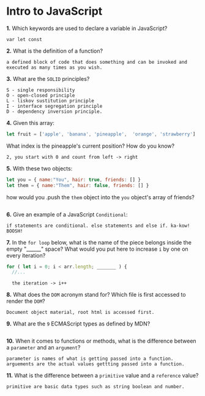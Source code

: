 # Intro to JavaScript

**1.** Which keywords are used to declare a variable in JavaScript?
<!-- enter you answer in the space below -->
```
var let const 
```
**2.** What is the definition of a function?
<!-- enter you answer in the space below -->
```
a defined block of code that does something and can be invoked and executed as many times as you wish. 
```
**3.** What are the `SOLID` principles?
<!-- enter you answer in the space below -->
```
S - single responsibility
O - open-closed principle
L - liskov sustitution principle
I - interface segregation principle
D - dependency inversion principle. 
```
**4.** Given this array: 
```js
let fruit = ['apple', 'banana', 'pineapple',  'orange', 'strawberry']
``` 
What index is the pineapple's current position? How do you know?
<!-- enter you answer in the space below -->
```
2, you start with 0 and count from left -> right
```
**5.** With these two objects: 
```js
let you = { name:"You", hair: true, friends: [] }
let them = { name:"Them", hair: false, friends: [] }
```
how would you .push the `them` object into the `you` object's array of friends?
<!-- enter you answer in the space below -->
```

```

**6.** Give an example of a JavaScript `Conditional`:
<!-- enter you answer in the space below -->
```
if statements are conditional. else statements and else if. ka-kow! BOOSH! 
```
**7.** In the `for loop` below, what is the name of the piece belongs inside the empty "______" space? What would you put here to increase `i` by one on every iteration?
```js
for ( let i = 0; i < arr.length; _______ ) {
  //...
```
<!-- enter you answer in the space below -->
```
  the iteration -> i++
```
**8.** What does the `DOM` acronym stand for? Which file is first accessed to render the `DOM`?
<!-- enter you answer in the space below -->
```
Document object material, root html is accessed first. 
```

**9.** What are the `9` ECMAScript types as defined by MDN?
<!-- enter you answer in the space below -->
```

```
**10.** When it comes to functions or methods, what is the difference between a `parameter` and an `argument`?
<!-- enter you answer in the space below -->
```
parameter is names of what is getting passed into a function. arguements are the actual values gettting passed into a function. 
```
**11.** What is the difference between a `primitive` value and a `reference` value?
<!-- enter you answer in the space below -->
```
primitive are basic data types such as string boolean and number. 

```